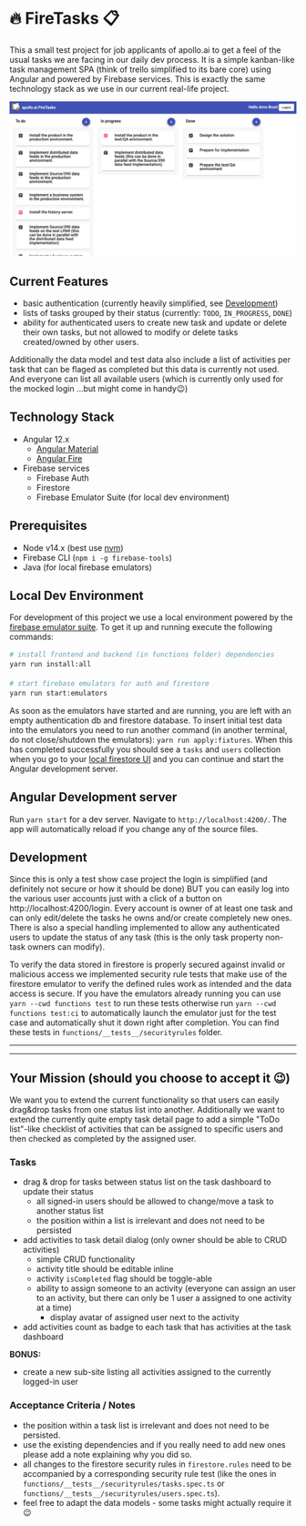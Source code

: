 # 🔥 FireTasks 📋

This a small test project for job applicants of apollo.ai to get a feel of the usual tasks we are facing in our daily dev process. It is a simple kanban-like task management SPA (think of trello simplified to its bare core) using Angular and powered by Firebase services. This is exactly the same technology stack as we use in our current real-life project.

![dashboard](doc/images/dashboard.png)

## Current Features

- basic authentication (currently heavily simplified, see [Development](#development))
- lists of tasks grouped by their status (currently: `TODO`, `IN_PROGRESS`, `DONE`)
- ability for authenticated users to create new task and update or delete their own tasks, but not allowed to modify or delete tasks created/owned by other users.

Additionally the data model and test data also include a list of activities per task that can be flaged as completed but this data is currently not used.
And everyone can list all available users (which is currently only used for the mocked login ...but might come in handy😉)

## Technology Stack

- Angular 12.x
  - [Angular Material](https://material.angular.io/)
  - [Angular Fire](https://firebaseopensource.com/projects/angular/angularfire2/)
- Firebase services
  - Firebase Auth
  - Firestore
  - Firebase Emulator Suite (for local dev environment)

## Prerequisites

- Node v14.x (best use [nvm](https://github.com/nvm-sh/nvm))
- Firebase CLI (`npm i -g firebase-tools`)
- Java (for local firebase emulators)

## Local Dev Environment

For development of this project we use a local environment powered by the [firebase emulator suite](https://firebase.google.com/docs/emulator-suite). To get it up and running execute the following commands:

```bash 
# install frontend and backend (in functions folder) dependencies
yarn run install:all

# start firebase emulators for auth and firestore
yarn run start:emulators
```

As soon as the emulators have started and are running, you are left with an empty authentication db and firestore database. To insert initial test data into the emulators you need to run another command (in another terminal, do not close/shutdown the emulators): `yarn run apply:fixtures`. When this has completed successfully you should see a `tasks` and `users` collection when you go to your [local firestore UI](http://localhost:4100/firestore/) and you can continue and start the Angular development server.

## Angular Development server

Run `yarn start` for a dev server. Navigate to `http://localhost:4200/`. The app will automatically reload if you change any of the source files.

## Development

Since this is only a test show case project the login is simplified (and definitely not secure or how it should be done) BUT you can easily log into the various user accounts just with a click of a button on http://localhost:4200/login.
Every account is owner of at least one task and can only edit/delete the tasks he owns and/or create completely new ones. There is also a special handling implemented to allow any authenticated users to update the status of any task (this is the only task property non-task owners can modify).

To verify the data stored in firestore is properly secured against invalid or malicious access we implemented security rule tests that make use of the firestore emulator to verify the defined rules work as intended and the data access is secure.
If you have the emulators already running you can use `yarn --cwd functions test` to run these tests otherwise run `yarn --cwd functions test:ci` to automatically launch the emulator just for the test case and automatically shut it down right after completion.
You can find these tests in `functions/__tests__/securityrules` folder.

---
---

## Your Mission (should you choose to accept it 😉)

We want you to extend the current functionality so that users can easily drag&drop tasks from one status list into another.
Additionally we want to extend the currently quite empty task detail page to add a simple "ToDo list"-like checklist of activities that can be assigned to specific users and then checked as completed by the assigned user.

### Tasks

- drag & drop for tasks between status list on the task dashboard to update their status
  - all signed-in users should be allowed to change/move a task to another status list
  - the position within a list is irrelevant and does not need to be persisted
- add activities to task detail dialog (only owner should be able to CRUD activities)
  - simple CRUD functionality
  - activity title should be editable inline
  - activity `isCompleted` flag should be toggle-able
  - ability to assign someone to an activity (everyone can assign an user to an activity, but there can only be 1 user a assigned to one activity at a time)
    - display avatar of assigned user next to the activity
- add activities count as badge to each task that has activities at the task dashboard

**BONUS:**
- create a new sub-site listing all activities assigned to the currently logged-in user

### Acceptance Criteria / Notes

- the position within a task list is irrelevant and does not need to be persisted.
- use the existing dependencies and if you really need to add new ones please add a note explaining why you did so.
- all changes to the firestore security rules in `firestore.rules` need to be accompanied by a corresponding security rule test (like the ones in `functions/__tests__/securityrules/tasks.spec.ts` or `functions/__tests__/securityrules/users.spec.ts`).
- feel free to adapt the data models - some tasks might actually require it 😉

